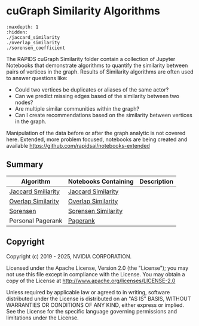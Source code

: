 
# cuGraph Similarity Algorithms

```{toctree}
:maxdepth: 1
:hidden:
./jaccard_similarity
./overlap_similarity
./sorensen_coefficient
```


The RAPIDS cuGraph Similarity folder contain a collection of Jupyter Notebooks that demonstrate algorithms to quantify the similarity between pairs of vertices in the graph.
Results of Similarity algorithms are often used to answer questions like:
* Could two vertices be duplicates or aliases of the same actor?
* Can we predict missing edges based of the similarity between two nodes?
* Are multiple similar communities within the graph?
* Can I create recommendations based on the similarity between vertices in the graph.


Manipulation of the data before or after the graph analytic is not covered here.   Extended, more problem focused, notebooks are being created and available https://github.com/rapidsai/notebooks-extended

## Summary

|Algorithm          |Notebooks Containing                                                     |Description                                                  |
| --------------- | ------------------------------------------------------------ | ------------------------------------------------------------ |
|[Jaccard Smiliarity](./jaccard_similarity/)| [Jaccard Similarity](https://github.com/rapidsai/cugraph/blob/main/notebooks/algorithms/link_prediction/Jaccard-Similarity.ipynb)                 ||
|[Overlap Similarity](./overlap_similarity/)| [Overlap Similarity](https://github.com/rapidsai/cugraph/blob/main/notebooks/algorithms/link_prediction/Overlap-Similarity.ipynb)                    ||
|[Sorensen](./sorensen_coefficient/)|[Sorensen Similarity](https://github.com/rapidsai/cugraph/blob/main/notebooks/algorithms/link_prediction/Sorensen_coefficient.ipynb)||
|Personal Pagerank|[Pagerank](https://github.com/rapidsai/cugraph/blob/main/notebooks/algorithms/link_analysis/Pagerank.ipynb)                 ||


## Copyright

Copyright (c) 2019 - 2025, NVIDIA CORPORATION.

Licensed under the Apache License, Version 2.0 (the "License");  you may not use this file except in compliance with the License. You may obtain a copy of the License at http://www.apache.org/licenses/LICENSE-2.0

Unless required by applicable law or agreed to in writing, software distributed under the License is distributed on an "AS IS" BASIS, WITHOUT WARRANTIES OR CONDITIONS OF ANY KIND, either express or implied. See the License for the specific language governing permissions and limitations under the License.
